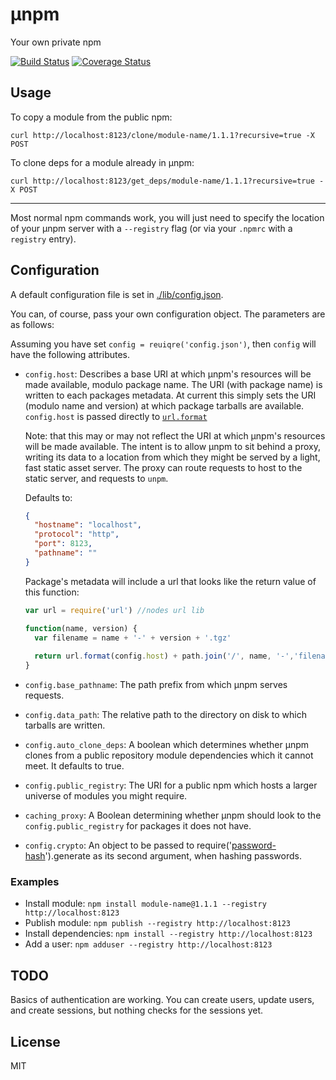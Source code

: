 μnpm
====

Your own private npm

[![Build Status](https://travis-ci.org/hayes/unpm.png?branch=master)](https://travis-ci.org/hayes/unpm)
[![Coverage Status](https://coveralls.io/repos/hayes/unpm/badge.png?branch=master)](https://coveralls.io/r/hayes/unpm?branch=master)
## Usage

To copy a module from the public npm:

`curl http://localhost:8123/clone/module-name/1.1.1?recursive=true -X POST`

To clone deps for a module already in μnpm:

`curl http://localhost:8123/get_deps/module-name/1.1.1?recursive=true -X POST`

---

Most normal npm commands work, you will just need to specify the location of
your μnpm server with a `--registry` flag (or via your `.npmrc` with a
`registry` entry).

## Configuration

A default configuration file is set in [./lib/config.json](./lib/config.json).

You can, of course, pass your own configuration object.  The parameters are as
follows:

Assuming you have set `config = reuiqre('config.json')`, then `config` will
have the following attributes.

- `config.host`: Describes a base URI at which μnpm's resources will be made
  available, modulo package name. The URI (with package name) is written to
  each packages metadata. At current this simply sets the URI (modulo name and
  version) at which package tarballs are available. `config.host` is passed
  directly to
  [`url.format`](http://nodejs.org/api/url.html#url_url_format_urlobj)

  Note: that this may or may not reflect the URI at which μnpm's resources
  will be made available.  The intent is to allow μnpm to sit behind a proxy,
  writing its data to a location from which they might be served by a light,
  fast static asset server. The proxy can route requests to host to the static
  server, and requests to `unpm`.

  Defaults to:

  ```json
  {
    "hostname": "localhost",
    "protocol": "http",
    "port": 8123,
    "pathname": ""
  }
  ```

  Package's metadata will include a url that looks like the return value of
  this function:

  ```javascript
  var url = require('url') //nodes url lib
  
  function(name, version) {
    var filename = name + '-' + version + '.tgz'
    
    return url.format(config.host) + path.join('/', name, '-','filename')
  }
  ```

- `config.base_pathname`: The path prefix from which μnpm serves requests.
- `config.data_path`: The relative path to the directory on disk to which
  tarballs are written.
- `config.auto_clone_deps`: A boolean which determines whether μnpm clones
  from a public repository module dependencies which it cannot meet. It
  defaults to true.
- `config.public_registry`: The URI for a public npm which hosts a larger
  universe of modules you might require.
- `caching_proxy`: A Boolean determining whether μnpm should look to the
  `config.public_registry` for packages it does not have.
- `config.crypto`: An object to be passed to
  require('[password-hash][password-hash]').generate as its second argument,
  when hashing passwords.

[password-hash]: https://www.npmjs.org/package/password-hash

### Examples

* Install module:
`npm install module-name@1.1.1 --registry http://localhost:8123`
* Publish module: `npm publish --registry http://localhost:8123`
* Install dependencies: `npm install --registry http://localhost:8123`
* Add a user: `npm adduser --registry http://localhost:8123`

## TODO

Basics of authentication are working. You can create users, update users, and
create sessions, but nothing checks for the sessions yet.

## License

MIT
